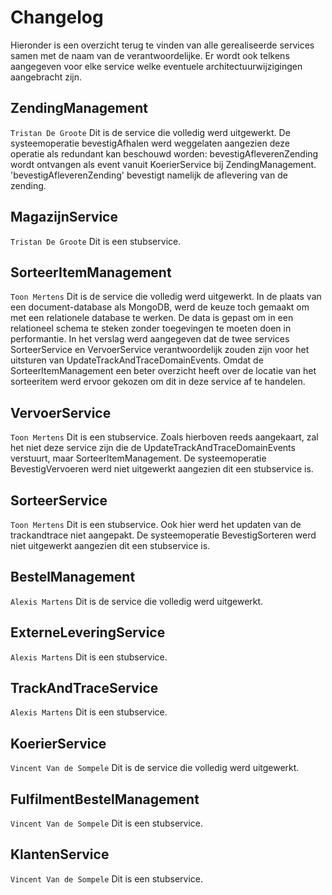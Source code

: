 # Changelog

Hieronder is een overzicht terug te vinden van alle gerealiseerde services samen met de naam van de verantwoordelijke.
Er wordt ook telkens aangegeven voor elke service welke eventuele architectuurwijzigingen aangebracht zijn.

## **ZendingManagement** 
`Tristan De Groote`
Dit is de service die volledig werd uitgewerkt.
De systeemoperatie bevestigAfhalen werd weggelaten aangezien deze operatie als redundant kan beschouwd worden: bevestigAfleverenZending wordt ontvangen als event vanuit KoerierService bij ZendingManagement. 'bevestigAfleverenZending' bevestigt namelijk de aflevering van de zending.
## MagazijnService
`Tristan De Groote`
Dit is een stubservice.
## **SorteerItemManagement**
`Toon Mertens`
Dit is de service die volledig werd uitgewerkt.
In de plaats van een document-database als MongoDB, werd de keuze toch gemaakt om met een relationele database te werken. De data is gepast om in een relationeel schema te steken zonder toegevingen te moeten doen in  performantie. 
In het verslag werd aangegeven dat de twee services SorteerService en VervoerService verantwoordelijk zouden zijn voor het uitsturen van UpdateTrackAndTraceDomainEvents. Omdat de SorteerItemManagement een beter overzicht heeft over de locatie van het sorteeritem werd ervoor gekozen om dit in deze service af te handelen. 

## VervoerService
`Toon Mertens`
Dit is een stubservice. Zoals hierboven reeds aangekaart, zal het niet deze service zijn die de UpdateTrackAndTraceDomainEvents verstuurt, maar SorteerItemManagement. 
De systeemoperatie BevestigVervoeren werd niet uitgewerkt aangezien dit een stubservice is.
## SorteerService
`Toon Mertens`
Dit is een stubservice. Ook hier werd het updaten van de trackandtrace niet aangepakt. 
De systeemoperatie BevestigSorteren werd niet uitgewerkt aangezien dit een stubservice is.
## **BestelManagement**
`Alexis Martens`
Dit is de service die volledig werd uitgewerkt.
## ExterneLeveringService
`Alexis Martens`
Dit is een stubservice.
## TrackAndTraceService
`Alexis Martens`
Dit is een stubservice.
## **KoerierService**
`Vincent Van de Sompele`
Dit is de service die volledig werd uitgewerkt.
## FulfilmentBestelManagement
`Vincent Van de Sompele`
Dit is een stubservice.
## KlantenService
`Vincent Van de Sompele`
Dit is een stubservice.
